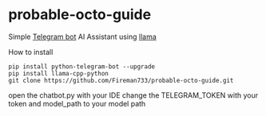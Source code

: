 # probable-octo-guide
Simple [Telegram bot](https://github.com/python-telegram-bot/python-telegram-bot) AI Assistant using [llama](https://github.com/abetlen/llama-cpp-python)

How to install 

```
pip install python-telegram-bot --upgrade
pip install llama-cpp-python
git clone https://github.com/Fireman733/probable-octo-guide.git
```
open the chatbot.py with your IDE 
change the TELEGRAM_TOKEN with your token and model_path to your model path
